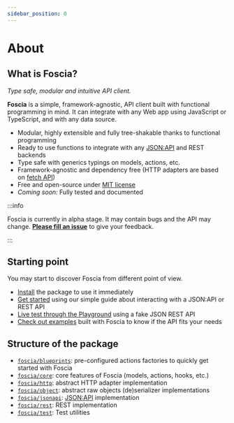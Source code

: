 ```yaml
---
sidebar_position: 0
---
```


# About

## What is Foscia?

_Type safe, modular and intuitive API client._

**Foscia** is a simple, framework-agnostic, API client built with functional
programming in mind. It can integrate with any Web app using JavaScript or
TypeScript, and with any data source.

-   Modular, highly extensible and fully tree-shakable thanks to functional
    programming
-   Ready to use functions to integrate with any
    [JSON:API](https://jsonapi.org/) and REST backends
-   Type safe with generics typings on models, actions, etc.
-   Framework-agnostic and dependency free (HTTP adapters are based on
    [fetch API](https://developer.mozilla.org/en-US/docs/Web/API/Fetch_API))
-   Free and open-source under
    [MIT license](https://opensource.org/licenses/MIT)
-   _Coming soon:_ Fully tested and documented

:::info

Foscia is currently in alpha stage. It may contain bugs and the API may change.
[**Please fill an issue**](https://github.com/paul-thebaud/foscia/issues) to
give your feedback.

:::

## Starting point

You may start to discover Foscia from different point of view.

-   [Install](/docs/installation) the package to use it immediately
-   [Get started](/docs/getting-started) using our simple guide about
    interacting with a JSON:API or REST API
-   [Live test through the Playground](https://stackblitz.com/edit/foscia?file=playground.ts)
    using a fake JSON REST API
-   [Check out examples](/docs/category/examples) built with Foscia to know if
    the API fits your needs

## Structure of the package

-   [`foscia/blueprints`](/docs/reference/api/modules/blueprints):
    pre-configured actions factories to quickly get started with Foscia
-   [`foscia/core`](/docs/reference/api/modules/core): core features of Foscia
    (models, actions, hooks, etc.)
-   [`foscia/http`](/docs/reference/api/modules/http): abstract HTTP adapter
    implementation
-   [`foscia/object`](/docs/reference/api/modules/object): abstract raw objects
    (de)serializer implementations
-   [`foscia/jsonapi`](/docs/reference/api/modules/jsonapi):
    [JSON:API](https://jsonapi.org) implementation
-   [`foscia/rest`](/docs/reference/api/modules/rest): REST implementation
-   [`foscia/test`](/docs/reference/api/modules/test): Test utilities
